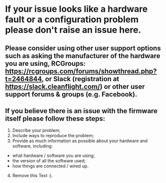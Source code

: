 # If your issue looks like a hardware fault or a configuration problem please don't raise an issue here.

## Please consider using other user support options such as asking the manufacturer of the hardware you are using, RCGroups: https://rcgroups.com/forums/showthread.php?t=2464844, or Slack (registration at https://slack.cleanflight.com/) or other user support forums & groups (e.g. Facebook).

## If you believe there is an issue with the firmware itself please follow these steps:
1. Describe your problem;
2. Include ways to reproduce the problem;
3. Provide as much information as possible about your hardware and software, including:
- what hardware / software you are using;
- the version of all the software used;
- how things are connected / wired up.
4. Remove this Text :).
